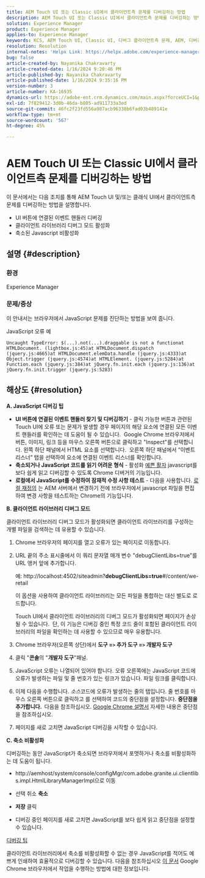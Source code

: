 ```yaml
---
title: AEM Touch UI 또는 Classic UI에서 클라이언트측 문제를 디버깅하는 방법
description: AEM Touch UI 또는 Classic UI에서 클라이언트측 문제를 디버깅하는 방법을 알아봅니다.
solution: Experience Manager
product: Experience Manager
applies-to: Experience Manager
keywords: KCS, AEM Touch UI, Classic UI, 디버그 클라이언트측 문제, AEM, 디버깅 이벤트 핸들러, 클라이언트 라이브러리 디버그 모드
resolution: Resolution
internal-notes: 'Helpx Link: https://helpx.adobe.com/experience-manager/kb/How-to-debug-javascript-errors-in-AEM.html'
bug: false
article-created-by: Nayanika Chakravarty
article-created-date: 1/16/2024 9:20:46 PM
article-published-by: Nayanika Chakravarty
article-published-date: 1/16/2024 9:35:16 PM
version-number: 3
article-number: KA-16935
dynamics-url: https://adobe-ent.crm.dynamics.com/main.aspx?forceUCI=1&pagetype=entityrecord&etn=knowledgearticle&id=39c9ae17-b5b4-ee11-a569-6045bd0063aa
exl-id: 7f829412-3d0b-46da-b805-ad911733a3ed
source-git-commit: 46fc2f23fd556a987acb96338b6fad03b489141e
workflow-type: tm+mt
source-wordcount: '567'
ht-degree: 45%

---
```


# AEM Touch UI 또는 Classic UI에서 클라이언트측 문제를 디버깅하는 방법


이 문서에서는 다음 조치를 통해 AEM Touch UI 및/또는 클래식 UI에서 클라이언트측 문제를 디버깅하는 방법을 설명합니다.

- UI 버튼에 연결된 이벤트 핸들러 디버깅
- 클라이언트 라이브러리 디버그 모드 활성화
- 축소된 Javascript 비활성화


## 설명 {#description}


### <b>환경</b>

Experience Manager

### <b>문제/증상</b>

이 안내서는 브라우저에서 JavaScript 문제를 진단하는 방법을 보여 줍니다.

JavaScript 오류 예




```
Uncaught TypeError: $(...).not(...).draggable is not a functionat HTMLDocument. (lightbox.js:45)at HTMLDocument.dispatch (jquery.js:4665)at HTMLDocument.elemData.handle (jquery.js:4333)at Object.trigger (jquery.js:4574)at HTMLElement. (jquery.js:5284)at Function.each (jquery.js:384)at jQuery.fn.init.each (jquery.js:136)at jQuery.fn.init.trigger (jquery.js:5283)
```



## 해상도 {#resolution}


<b>A. JavaScript 디버깅 팁</b>

- <b>UI 버튼에 연결된 이벤트 핸들러 찾기 및 디버깅하기</b> - 클릭 가능한 버튼과 관련된 Touch UI에 오류 또는 문제가 발생할 경우 페이지의 해당 요소에 연결된 모든 이벤트 핸들러를 확인하는 데 도움이 될 수 있습니다.  Google Chrome 브라우저에서 버튼, 이미지, 링크 등을 마우스 오른쪽 버튼으로 클릭하고 &quot;Inspect&quot;를 선택합니다. 왼쪽 하단 패널에서 HTML 요소를 선택합니다.  오른쪽 하단 패널에서 “이벤트 리스너” 탭을 선택하여 요소에 연결된 이벤트 리스너를 확인합니다.
- <b>축소되거나 JavaScript 코드를 읽기 어려운 형식</b> - 활성화 [예쁜 활자](https://developers.google.com/web/tools/chrome-devtools/javascript/pretty-print) javascript를 보다 쉽게 읽고 디버깅할 수 있도록 Chrome 디버거의 기능입니다.
- <b>로컬에서 JavaScript를 수정하여 잠재적 수정 사항 테스트</b> - 다음을 사용합니다. [로컬 재정의](https://developers.google.com/web/updates/2018/01/devtools#overrides) 는 AEM 서버에서 변경하기 전에 브라우저에서 javascript 파일을 편집하여 변경 사항을 테스트하는 Chrome의 기능입니다.


<b>B. 클라이언트 라이브러리 디버그 모드</b>

클라이언트 라이브러리 디버그 모드가 활성화되면 클라이언트 라이브러리를 구성하는 개별 파일을 검색하는 데 유용할 수 있습니다.

1. Chrome 브라우저의 페이지를 열고 오류가 있는 페이지로 이동합니다.
2. URL 끝의 주소 표시줄에서 이 쿼리 문자열 매개 변수 &quot;debugClientLibs=true&quot;를 URL 앵커 앞에 추가합니다.

   예: http://localhost:4502/siteadmin?<b>debugClientLibs=true</b>#/content/we-retail

   이 옵션을 사용하여 클라이언트 라이브러리는 모든 파일을 통합하는 대신 별도로 로드합니다.

   Touch UI에서 클라이언트 라이브러리의 디버그 모드가 활성화되면 페이지가 손상될 수 있습니다.  단, 이 기능은 디버깅 중인 특정 코드 줄이 포함된 클라이언트 라이브러리의 파일을 확인하는 데 사용할 수 있으므로 매우 유용합니다.
3. Chrome 브라우저(오른쪽 상단)에서 <b>도구 =`>` 추가 도구 =`>` 개발자 도구</b>
4. 클릭 &quot;<b>콘솔</b>의 &quot;<b>개발자 도구</b>&quot;패널.
5. JavaScript 오류는 나열되어 있어야 합니다. 오류 오른쪽에는 JavaScript 코드에 오류가 발생하는 파일 및 줄 번호가 있는 링크가 있습니다. 파일 링크를 클릭합니다.
6. 이제 다음을 수행합니다. *소스*&#x200B;코드에 오류가 발생하는 줄의 탭입니다. 줄 번호를 마우스 오른쪽 버튼으로 클릭하고 를 선택하여 코드의 중단점을 설정합니다. <b>중단점을 추가합니다.  </b>다음을 참조하십시오. [Google Chrome 설명서](https://developers.google.com/web/tools/chrome-devtools/javascript/breakpoints) 자세한 내용은 중단점을 참조하십시오.
7. 페이지를 새로 고치면 JavaScript 디버깅을 시작할 수 있습니다.


<b>C. 축소 비활성화</b>

디버깅하는 동안 JavaScript가 축소되면 브라우저에서 포맷하거나 축소를 비활성화하는 데 도움이 됩니다.

- http://aemhost/system/console/configMgr/com.adobe.granite.ui.clientlibs.impl.HtmlLibraryManagerImpl으로 이동


- 선택 취소 <b>축소</b>


- <b>저장</b> 클릭


- 디버깅 중인 페이지를 새로 고치면 JavaScript를 보다 쉽게 읽고 중단점을 설정할 수 있습니다.


<u>디버깅 팁</u>

클라이언트 라이브러리에서 축소를 비활성화할 수 없는 경우 JavaScript를 적어도 예쁘게 인쇄하여 효율적으로 디버깅할 수 있습니다. 다음을 참조하십시오 [이 문서](https://developers.google.com/web/tools/chrome-devtools/javascript/pretty-print) Google Chrome 브라우저에서 작업을 수행하는 방법에 대한 정보입니다.
